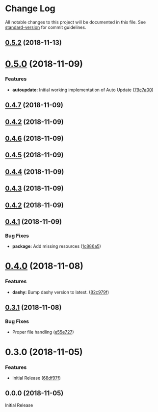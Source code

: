 # Change Log

All notable changes to this project will be documented in this file. See [standard-version](https://github.com/conventional-changelog/standard-version) for commit guidelines.

<a name="0.5.2"></a>
## [0.5.2](https://github.com/GordonSmith/dashy-app/compare/v0.5.1...v0.5.2) (2018-11-13)



<a name="0.5.0"></a>
# [0.5.0](https://github.com/GordonSmith/dashy-app/compare/v0.4.7...v0.5.0) (2018-11-09)


### Features

* **autoupdate:** Initial working implementation of Auto Update ([79c7a00](https://github.com/GordonSmith/dashy-app/commit/79c7a00))



<a name="0.4.7"></a>
## [0.4.7](https://github.com/GordonSmith/dashy-app/compare/v0.4.6...v0.4.7) (2018-11-09)



<a name="0.4.2"></a>
## [0.4.2](https://github.com/GordonSmith/dashy-app/compare/v0.4.6...v0.4.2) (2018-11-09)



<a name="0.4.6"></a>
## [0.4.6](https://github.com/GordonSmith/dashy-app/compare/v0.4.5...v0.4.6) (2018-11-09)



<a name="0.4.5"></a>
## [0.4.5](https://github.com/GordonSmith/dashy-app/compare/v0.4.4...v0.4.5) (2018-11-09)



<a name="0.4.4"></a>
## [0.4.4](https://github.com/GordonSmith/dashy-app/compare/v0.4.3...v0.4.4) (2018-11-09)



<a name="0.4.3"></a>
## [0.4.3](https://github.com/GordonSmith/dashy-app/compare/v0.4.2...v0.4.3) (2018-11-09)



<a name="0.4.2"></a>
## [0.4.2](https://github.com/GordonSmith/dashy-app/compare/v0.4.1...v0.4.2) (2018-11-09)



<a name="0.4.1"></a>
## [0.4.1](https://github.com/GordonSmith/dashy-app/compare/v0.4.0...v0.4.1) (2018-11-09)


### Bug Fixes

* **package:** Add missing resources ([1c886a5](https://github.com/GordonSmith/dashy-app/commit/1c886a5))



<a name="0.4.0"></a>
# [0.4.0](https://github.com/GordonSmith/dashy-app/compare/v0.3.1...v0.4.0) (2018-11-08)


### Features

* **dashy:**  Bump dashy version to latest. ([82c979f](https://github.com/GordonSmith/dashy-app/commit/82c979f))



<a name="0.3.1"></a>
## [0.3.1](https://github.com/GordonSmith/dashy-app/compare/v0.3.0...v0.3.1) (2018-11-08)


### Bug Fixes

*  Proper file handling ([e55e727](https://github.com/GordonSmith/dashy-app/commit/e55e727))



<a name="0.3.0"></a>
# 0.3.0 (2018-11-05)


### Features

*  Initial Release ([68df97f](https://github.com/GordonSmith/dashy-app/commit/68df97f))



<a name="0.0.0"></a>
## 0.0.0 (2018-11-05)
Initial Release
